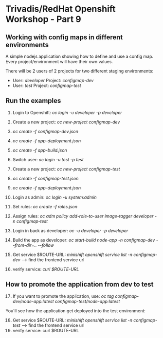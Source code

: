 # Trivadis/RedHat Openshift Workshop - Part 9

## Working with config maps in different environments

A simple nodejs application showing how to define and use a config map. Every project/environment will have their own values.

There will be 2 users of 2 projects for two different staging environments:

- User: *developer*  Project: *configmap-dev*
- User: *test* Project: *configmap-test*

## Run the examples

1. Login to Openshift: *oc login -u developer -p developer*
2. Create a new project: *oc new-project configmap-dev*
3. *oc create -f configmap-dev.json*
4. *oc create -f app-deployment.json*
5. *oc create -f app-build.json*

6. Switch user: *oc login -u test -p test*
7. Create a new project: *oc new-project configmap-test*
8. *oc create -f configmap-test.json*
9. *oc create -f app-deployment.json*
10. Login as admin: *oc login -u system:admin*
11. Set rules: *oc create -f roles.json*
12. Assign rules: *oc adm policy add-role-to-user image-tagger developer -n configmap-test*
13. Login in back as developer: *oc -u developer -p developer*
14. Build the app as developer: *oc start-build node-app -n configmap-dev --from-dir=.. --follow*
15. Get service $ROUTE-URL: *minishift openshift service list -n configmap-dev* --> find the frontend service url
16. verify service: *curl $ROUTE-URL*

## How to promote the application from dev to test

17. If you want to promote the application, use: *oc tag configmap-dev/node-app:latest configmap-test/node-app:latest*

You'll see how the application get deployed into the test environment:

18. Get service $ROUTE-URL: *minishift openshift service list -n configmap-test* --> find the frontend service url
19. verify service: curl $ROUTE-URL


